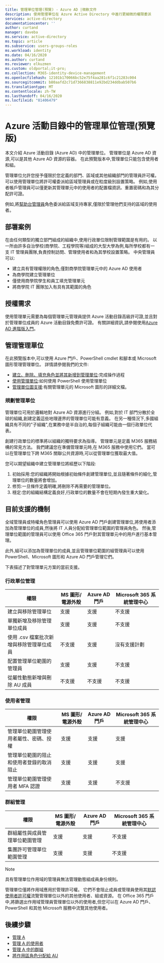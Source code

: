 ```yaml
---
title: 管理單位管理(預覽) - Azure AD |微軟文件
description: 使用管理單位在 Azure Active Directory 中進行更細微的權限委派
services: active-directory
documentationcenter: ''
author: curtand
manager: daveba
ms.service: active-directory
ms.topic: article
ms.subservice: users-groups-roles
ms.workload: identity
ms.date: 04/16/2020
ms.author: curtand
ms.reviewer: elkuzmen
ms.custom: oldportal;it-pro;
ms.collection: M365-identity-device-management
ms.openlocfilehash: 12101b170066bc52e75f4aa281c6f1c21283c004
ms.sourcegitcommit: b80aafd2c71d7366838811e92bd234ddbab507b6
ms.translationtype: MT
ms.contentlocale: zh-TW
ms.lasthandoff: 04/16/2020
ms.locfileid: "81406479"
---
```

# <a name="administrative-units-management-in-azure-active-directory-preview"></a>Azure 活動目錄中的管理單位管理(預覽版)

本文介紹 Azure 活動目錄 (Azure AD) 中的管理單位。 管理單位是 Azure AD 資源,可以是其他 Azure AD 資源的容器。 在此預覽版本中,管理單位只能包含使用者和組。

管理單位允許您授予僅限於您定義的部門、區域或其他組織部門的管理員許可權。 可以使用管理單位將許可權委派給區域管理員或在粒度級別設置策略。 例如,使用者帳戶管理員可以僅更新其管理單元中的使用者的配置檔資訊、重置密碼和為其分配許可證。

 例如,將[幫助台管理員](directory-assign-admin-roles.md#helpdesk-administrator)角色委派給區域支持專家,僅限於管理他們支持的區域的使用者。

## <a name="deployment-scenario"></a>部署案例

在由任何類型的獨立部門組成的組織中,使用行政單位限制管理範圍是有用的。 以一所由許多自治學校(商學院、工程學院等)組成的大型大學為例,每所學校都有一支 IT 管理員團隊,負責控制訪問、管理使用者和為其學校設置策略。 中央管理員可以:

- 建立具有管理權限的角色,僅對商學院管理單元中的 Azure AD 使用者
- 為商學院建立管理單位
- 僅使用商學院學生和員工填充管理單元
- 將商學院 IT 團隊加入有具有其範圍的角色

## <a name="license-requirements"></a>授權需求

使用管理單元需要為每個管理單元管理員提供 Azure 活動目錄高級許可證,並且對於管理單位成員的 Azure 活動目錄免費許可證。 有關詳細資訊,請參閱使用[Azure AD 進階版入門](../fundamentals/active-directory-get-started-premium.md)。

## <a name="manage-administrative-units"></a>管理管理單位

在此預覽版本中,可以使用 Azure 門戶、PowerShell cmdlet 和腳本或 Microsoft 圖形管理管理單位。 詳情請參閱我們的文件:

- [建立、刪除、填充角色並將其新增到管理單位](roles-admin-units-manage.md):完成操作過程
- [使用管理單位](https://docs.microsoft.com/powershell/azure/active-directory/working-with-administrative-units?view=azureadps-2.0):如何使用 PowerShell 使用管理單位
- [管理單位圖支援](https://docs.microsoft.com/graph/api/resources/administrativeunit?view=graph-rest-beta):有關管理單元的 Microsoft 圖形的詳細文檔。

### <a name="planning-your-administrative-units"></a>規劃管理單位

管理單位可用於邏輯地對 Azure AD 資源進行分組。 例如,對於 IT 部門分散於全球的組織,創建定義這些地理邊界的管理單位可能有意義。 在另一種情況下,多國組織具有不同的"子組織",在業務中是半自治的,每個子組織可能由一個行政單位代表。

創建行政單位的標準將以組織的獨特要求為指導。 管理單元是定義 M365 服務結構的常見方法。 我們建議您在準備管理單元時,在 M365 服務中使用它們。 當可以在管理單位下跨 M365 關聯公共資源時,可以從管理單位獲取最大值。

您可以期望組織中建立管理單位將經歷以下階段:

1. 初始採用:您的組織將開始根據初始條件創建管理單位,並且隨著條件的細化,管理單位的數量將會增加。
1. 修剪:一旦條件定義明確,將刪除不再需要的管理單位。
1. 穩定:您的組織結構定義良好,行政單位的數量不會在短期內發生重大變化。

## <a name="currently-supported-scenarios"></a>目前支援的機制

全域管理員或特權角色管理員可以使用 Azure AD 門戶創建管理單位,將使用者添加為管理單位的成員,然後將 IT 人員分配給管理單位範圍的管理員角色。 然後,管理單位範圍的管理員可以使用 Office 365 門戶對其管理單元中的用戶進行基本管理。

此外,組可以添加為管理單位的成員,並且管理單位範圍的組管理員可以使用 PowerShell、Microsoft 圖形和 Azure AD 門戶管理它們。

下表描述了對管理單元方案的當前支援。

### <a name="administrative-unit-management"></a>行政單位管理

權限 |   MS 圖形/電源外殼   | Azure AD 門戶 | Microsoft 365 系統管理中心
----------- | ----------------------- | --------------- | -----------------
建立與移除管理單位   |    支援    |   支援   |    不支援
單獨新增及移除管理單位成員    |   支援    |   支援   |    不支援
使用 .csv 檔案批次新增與移除管理單位成員   |    不支援     |  支援   |    沒有支援計劃
配置管理單位範圍的管理員  |     支援    |   支援    |   不支援
從屬性動態新增與刪除 AU 成員 | 不支援 | 不支援 | 不支援

### <a name="user-management"></a>使用者管理

權限 |   MS 圖形/電源外殼   | Azure AD 門戶 | Microsoft 365 系統管理中心
----------- | ----------------------- | --------------- | -----------------
管理單位範圍管理使用者屬性、密碼、授權   |    支援     |  支援   |   支援
管理單位範圍的阻止和使用者登錄的取消阻止    |   支援   |    支援   |    支援
管理單位範圍管理使用者 MFA 認證   |    支援   |   支援   |   不支援

### <a name="group-management"></a>群組管理

權限 |   MS 圖形/電源外殼   | Azure AD 門戶 | Microsoft 365 系統管理中心
----------- | ----------------------- | --------------- | -----------------
群組屬性與成員管理單位範圍管理     |  支援   |    支援    |  不支援
集團許可管理單位範圍管理   |    支援  |    支援   |   不支援

> [!NOTE]
>
> 具有管理單位作用域的管理員無法管理動態組成員身份規則。

管理單位僅將作用域應用於管理許可權。 它們不會阻止成員或管理員使用其[默認使用者許可權](../fundamentals/users-default-permissions.md)流覽管理單位以外的其他使用者、組或資源。 在 Office 365 門戶中,將篩選出作用域管理員管理單位以外的使用者,但您可以在 Azure AD 門戶、PowerShell 和其他 Microsoft 服務中流覽其他使用者。

## <a name="next-steps"></a>後續步驟

- [管理 A](roles-admin-units-manage.md)
- [管理 A 的使用者](roles-admin-units-add-manage-users.md)
- [管理 A 中的群組](roles-admin-units-add-manage-groups.md)
- [將作用區角色分配給 AU](roles-admin-units-assign-roles.md)